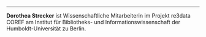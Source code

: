 ---
**Dorothea Strecker** ist Wissenschaftliche Mitarbeiterin im Projekt re3data COREF am Institut für Bibliotheks- und Informationswissenschaft der Humboldt-Universität zu Berlin.